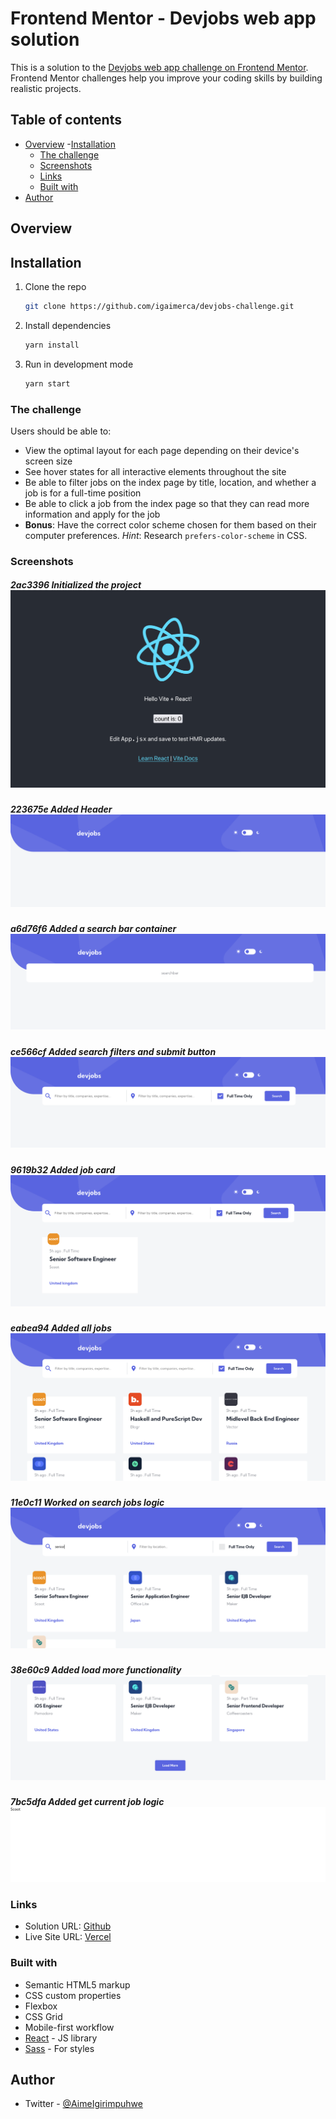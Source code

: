 # Frontend Mentor - Devjobs web app solution

This is a solution to the [Devjobs web app challenge on Frontend Mentor](https://www.frontendmentor.io/challenges/devjobs-web-app-HuvC_LP4l). Frontend Mentor challenges help you improve your coding skills by building realistic projects.

## Table of contents

- [Overview](#overview)
  -[Installation](#installation)
  - [The challenge](#the-challenge)
  - [Screenshots](#screenshots)
  - [Links](#links)
  - [Built with](#built-with)
- [Author](#author)
## Overview

## Installation
1. Clone the repo
   ```sh
   git clone https://github.com/igaimerca/devjobs-challenge.git
   ```
1. Install dependencies
   ```sh
   yarn install
   ```
1. Run in development mode
   ```sh
   yarn start
   ```


### The challenge

Users should be able to:

- View the optimal layout for each page depending on their device's screen size
- See hover states for all interactive elements throughout the site
- Be able to filter jobs on the index page by title, location, and whether a job is for a full-time position
- Be able to click a job from the index page so that they can read more information and apply for the job
- **Bonus**: Have the correct color scheme chosen for them based on their computer preferences. _Hint_: Research `prefers-color-scheme` in CSS.

### Screenshots

##### 2ac3396 Initialized the project ![](./screenshots/initial.png)
##### 223675e Added Header ![](./screenshots/header.png)
##### a6d76f6 Added a search bar container ![](./screenshots/added_searchbar.png)
##### ce566cf Added search filters and submit button ![](./screenshots/filters.png)
##### 9619b32 Added job card ![](./screenshots/jobcard.png)
##### eabea94 Added all jobs ![](./screenshots/jobs.png)
##### 11e0c11 Worked on search jobs logic ![](./screenshots/jobs_search.png)
##### 38e60c9 Added load more functionality ![](./screenshots/load_more.png)
##### 7bc5dfa Added get current job logic ![](./screenshots/current_job_logic.png)

### Links

- Solution URL: [Github ](https://github.com/igaimerca/devjobs-challenge)
- Live Site URL: [Vercel](https://devjobs-challenge.vercel.app)

### Built with

- Semantic HTML5 markup
- CSS custom properties
- Flexbox
- CSS Grid
- Mobile-first workflow
- [React](https://reactjs.org/) - JS library
- [Sass](https://sass-lang.com/) - For styles

## Author

- Twitter - [@AimeIgirimpuhwe](https://www.twitter.com/aimeigirimpuhwe)
